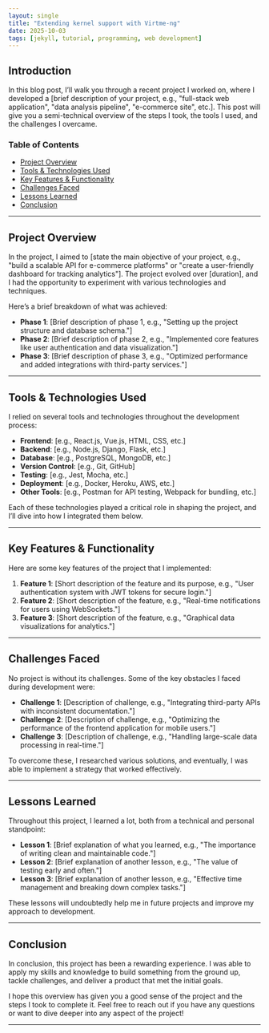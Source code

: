 ```yaml
---
layout: single
title: "Extending kernel support with Virtme-ng"
date: 2025-10-03
tags: [jekyll, tutorial, programming, web development]
---
```


## Introduction

In this blog post, I’ll walk you through a recent project I worked on, where I developed a [brief description of your project, e.g., "full-stack web application", "data analysis pipeline", "e-commerce site", etc.]. This post will give you a semi-technical overview of the steps I took, the tools I used, and the challenges I overcame.

### Table of Contents
- [Project Overview](#project-overview)
- [Tools & Technologies Used](#tools--technologies-used)
- [Key Features & Functionality](#key-features--functionality)
- [Challenges Faced](#challenges-faced)
- [Lessons Learned](#lessons-learned)
- [Conclusion](#conclusion)

---

## Project Overview

In the project, I aimed to [state the main objective of your project, e.g., "build a scalable API for e-commerce platforms" or "create a user-friendly dashboard for tracking analytics"]. The project evolved over [duration], and I had the opportunity to experiment with various technologies and techniques.

Here’s a brief breakdown of what was achieved:

- **Phase 1**: [Brief description of phase 1, e.g., "Setting up the project structure and database schema."]
- **Phase 2**: [Brief description of phase 2, e.g., "Implemented core features like user authentication and data visualization."]
- **Phase 3**: [Brief description of phase 3, e.g., "Optimized performance and added integrations with third-party services."]
  
---

## Tools & Technologies Used

I relied on several tools and technologies throughout the development process:

- **Frontend**: [e.g., React.js, Vue.js, HTML, CSS, etc.]
- **Backend**: [e.g., Node.js, Django, Flask, etc.]
- **Database**: [e.g., PostgreSQL, MongoDB, etc.]
- **Version Control**: [e.g., Git, GitHub]
- **Testing**: [e.g., Jest, Mocha, etc.]
- **Deployment**: [e.g., Docker, Heroku, AWS, etc.]
- **Other Tools**: [e.g., Postman for API testing, Webpack for bundling, etc.]

Each of these technologies played a critical role in shaping the project, and I’ll dive into how I integrated them below.

---

## Key Features & Functionality

Here are some key features of the project that I implemented:

1. **Feature 1**: [Short description of the feature and its purpose, e.g., "User authentication system with JWT tokens for secure login."]
2. **Feature 2**: [Short description of the feature, e.g., "Real-time notifications for users using WebSockets."]
3. **Feature 3**: [Short description of the feature, e.g., "Graphical data visualizations for analytics."]
  
---

## Challenges Faced

No project is without its challenges. Some of the key obstacles I faced during development were:

- **Challenge 1**: [Description of challenge, e.g., "Integrating third-party APIs with inconsistent documentation."]
- **Challenge 2**: [Description of challenge, e.g., "Optimizing the performance of the frontend application for mobile users."]
- **Challenge 3**: [Description of challenge, e.g., "Handling large-scale data processing in real-time."]

To overcome these, I researched various solutions, and eventually, I was able to implement a strategy that worked effectively.

---

## Lessons Learned

Throughout this project, I learned a lot, both from a technical and personal standpoint:

- **Lesson 1**: [Brief explanation of what you learned, e.g., "The importance of writing clean and maintainable code."]
- **Lesson 2**: [Brief explanation of another lesson, e.g., "The value of testing early and often."]
- **Lesson 3**: [Brief explanation of another lesson, e.g., "Effective time management and breaking down complex tasks."]

These lessons will undoubtedly help me in future projects and improve my approach to development.

---

## Conclusion

In conclusion, this project has been a rewarding experience. I was able to apply my skills and knowledge to build something from the ground up, tackle challenges, and deliver a product that met the initial goals. 

I hope this overview has given you a good sense of the project and the steps I took to complete it. Feel free to reach out if you have any questions or want to dive deeper into any aspect of the project!

---

